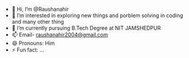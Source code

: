 - 👋 Hi, I’m @Raushanahir
- 👀 I’m interested in exploring new things and porblem solving in coding and many other thing 
- 🌱 I’m currently pursuing B.Tech Degree at NIT JAMSHEDPUR
- 📫 Email- raushanahir2004@gmail.com
- 😄 Pronouns: Him
- ⚡ Fun fact: ...

<!---
Raushanahir/Raushanahir is a ✨ special ✨ repository because its `README.md` (this file) appears on your GitHub profile.
You can click the Preview link to take a look at your changes.
--->
